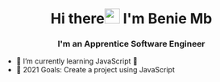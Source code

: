 <h1 align="center">Hi there<img src="https://raw.githubusercontent.com/iampavangandhi/iampavangandhi/master/gifs/Hi.gif" width="30px"> I'm Benie Mb</h1>
<h3 align="center">I'm an Apprentice Software Engineer</h3>

- 🌱 I’m currently learning JavaScript 🤣
- 🥅 2021 Goals: Create a project using JavaScript



